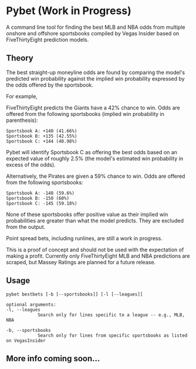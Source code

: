 # Pybet (Work in Progress)
A command line tool for finding the best MLB and NBA odds from multiple onshore and offshore sportsbooks compiled by Vegas Insider based on FiveThirtyEight prediction models.

## Theory

The best straight-up moneyline odds are found by comparing the model's predicted win probability against the implied win probability expressed by the odds offered by the sportsbook.

For example,

FiveThirtyEight predicts the Giants have a 42% chance to win. Odds are offered from the following sportsbooks (implied win probability in parenthesis):

```
Sportsbook A: +140 (41.66%)
Sportsbook B: +135 (42.55%)
Sportsbook C: +144 (40.98%)
```

Pybet will identify Sportsbook C as offering the best odds based on an expected value of roughly 2.5% (the model's estimated win probability in excess of the odds). 

Alternatively, the Pirates are given a 59% chance to win. Odds are offered from the following sportsbooks:

```
Sportsbook A: -148 (59.6%)
Sportsbook B: -150 (60%)
Sportsbook C: -145 (59.18%)
```

None of these sportsbooks offer positive value as their implied win probabilities are greater than what the model predicts. They are excluded from the output.

Point spread bets, including runlines, are still a work in progress.

This is a proof of concept and should not be used with the expectation of making a profit. Currently only FiveThirtyEight MLB and NBA predictions are scraped, but Massey Ratings are planned for a future release.

## Usage
```
pybet bestbets [-b [--sportsbooks]] [-l [--leagues]]

optional arguments:
-l, --leagues
            Search only for lines specific to a league -- e.g., MLB, NBA
            
-b, --sportsbooks
            Search only for lines from specific sportsbooks as listed on VegasInsider

```


## More info coming soon...